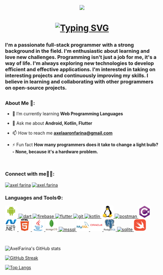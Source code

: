 <div align="center">
<img src="https://media.giphy.com/media/CrFLL3CnRpw5ddlBMm/giphy.gif" width="200"/>
<h1 align="center">
  
  [![Typing SVG](https://readme-typing-svg.demolab.com?font=Fira+Code&pause=1000&color=F727F2&random=false&width=435&lines=Hi+%F0%9F%91%8B%2C+I'm+Axel+Farina;I'm+a+Software+Developer;Always+learning+new+technologies)](https://git.io/typing-svg)
  
  </h1>
</div>


<h3 align="left">I'm a passionate full-stack programmer with a strong background in the field. I'm enthusiastic about learning and love new challenges. Programming isn't just a job for me, it's a way of life. I'm always exploring new technologies to develop efficient and effective applications. I'm interested in taking on interesting projects and continuously improving my skills. I believe in learning and collaborating with other programmers on open-source projects.</h3> 

<h2></h2>

### About Me 📢:

- 🌱 I’m currently learning ****Web Programming Languages****

- 💬 Ask me about ****Android, Kotlin, Flutter****

- 📫 How to reach me ****axelaaronfarina@gmail.com****

- ⚡ Fun fact **How many programmers does it take to change a light bulb? - None, because it's a hardware problem.**

<br/>
<h3 align="left">Connect with me👨‍💻:</h3>
<p align="left">
<a href="https://fb.com/axel farina" target="blank"><img align="center" src="https://raw.githubusercontent.com/rahuldkjain/github-profile-readme-generator/master/src/images/icons/Social/facebook.svg" alt="axel farina" height="30" width="40" /></a>
<a href="https://instagram.com/axel.farina" target="blank"><img align="center" src="https://raw.githubusercontent.com/rahuldkjain/github-profile-readme-generator/master/src/images/icons/Social/instagram.svg" alt="axel.farina" height="30" width="40" /></a>
</p>


<h3 align="left">Languages and Tools⚙️:</h3>
<p align="left"> <a href="https://developer.android.com" target="_blank" rel="noreferrer"> <img src="https://raw.githubusercontent.com/devicons/devicon/master/icons/android/android-original-wordmark.svg" alt="android" width="40" height="40"/> </a> <a href="https://dart.dev" target="_blank" rel="noreferrer"> <img src="https://www.vectorlogo.zone/logos/dartlang/dartlang-icon.svg" alt="dart" width="40" height="40"/> </a> <a href="https://firebase.google.com/" target="_blank" rel="noreferrer"> <img src="https://www.vectorlogo.zone/logos/firebase/firebase-icon.svg" alt="firebase" width="40" height="40"/> </a> <a href="https://flutter.dev" target="_blank" rel="noreferrer"> <img src="https://www.vectorlogo.zone/logos/flutterio/flutterio-icon.svg" alt="flutter" width="40" height="40"/> </a> <a href="https://git-scm.com/" target="_blank" rel="noreferrer"> <img src="https://www.vectorlogo.zone/logos/git-scm/git-scm-icon.svg" alt="git" width="40" height="40"/> </a> <a href="https://kotlinlang.org" target="_blank" rel="noreferrer"> <img src="https://www.vectorlogo.zone/logos/kotlinlang/kotlinlang-icon.svg" alt="kotlin" width="40" height="40"/> </a> <a href="https://www.linux.org/" target="_blank" rel="noreferrer"> <img src="https://raw.githubusercontent.com/devicons/devicon/master/icons/linux/linux-original.svg" alt="linux" width="40" height="40"/> </a> <a href="https://postman.com" target="_blank" rel="noreferrer"> <img src="https://www.vectorlogo.zone/logos/getpostman/getpostman-icon.svg" alt="postman" width="40" height="40"/> </a> <a href="https://www.w3schools.com/cs/" target="_blank" rel="noreferrer"> <img src="https://raw.githubusercontent.com/devicons/devicon/master/icons/csharp/csharp-original.svg" alt="csharp" width="40" height="40"/> </a> <a href="https://dotnet.microsoft.com/" target="_blank" rel="noreferrer"> <img src="https://raw.githubusercontent.com/devicons/devicon/master/icons/dot-net/dot-net-original-wordmark.svg" alt="dotnet" width="40" height="40"/> </a> <a href="https://www.w3.org/html/" target="_blank" rel="noreferrer"> <img src="https://raw.githubusercontent.com/devicons/devicon/master/icons/html5/html5-original-wordmark.svg" alt="html5" width="40" height="40"/> </a> <a href="https://www.java.com" target="_blank" rel="noreferrer"> <img src="https://raw.githubusercontent.com/devicons/devicon/master/icons/java/java-original.svg" alt="java" width="40" height="40"/> </a> <a href="https://www.mongodb.com/" target="_blank" rel="noreferrer"> <img src="https://raw.githubusercontent.com/devicons/devicon/master/icons/mongodb/mongodb-original-wordmark.svg" alt="mongodb" width="40" height="40"/> </a> <a href="https://www.microsoft.com/en-us/sql-server" target="_blank" rel="noreferrer"> <img src="https://www.svgrepo.com/show/303229/microsoft-sql-server-logo.svg" alt="mssql" width="40" height="40"/> </a> <a href="https://www.mysql.com/" target="_blank" rel="noreferrer"> <img src="https://raw.githubusercontent.com/devicons/devicon/master/icons/mysql/mysql-original-wordmark.svg" alt="mysql" width="40" height="40"/> </a> <a href="https://www.oracle.com/" target="_blank" rel="noreferrer"> <img src="https://raw.githubusercontent.com/devicons/devicon/master/icons/oracle/oracle-original.svg" alt="oracle" width="40" height="40"/> </a> <a href="https://www.postgresql.org" target="_blank" rel="noreferrer"> <img src="https://raw.githubusercontent.com/devicons/devicon/master/icons/postgresql/postgresql-original-wordmark.svg" alt="postgresql" width="40" height="40"/> </a> <a href="https://www.sqlite.org/" target="_blank" rel="noreferrer"> <img src="https://www.vectorlogo.zone/logos/sqlite/sqlite-icon.svg" alt="sqlite" width="40" height="40"/> </a> <a href="https://developer.apple.com/swift/" target="_blank" rel="noreferrer"> <img src="https://raw.githubusercontent.com/devicons/devicon/master/icons/swift/swift-original.svg" alt="swift" width="40" height="40"/> </a> </p>

<br/>

![AxelFarina's GitHub stats](https://github-readme-stats.vercel.app/api?username=axelfarina&show_icons=true&theme=radical)

[![GitHub Streak](http://github-readme-streak-stats.herokuapp.com?user=axelfarina&theme=synthwave&hide_border=true)](https://git.io/streak-stats)

[![Top Langs](https://github-readme-stats.vercel.app/api/top-langs/?username=axelfarina&layout=compact)](https://github.com/anuraghazra/github-readme-stats)



